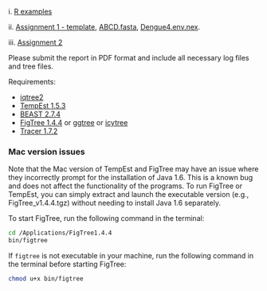 
  i. [R examples](RExamples.html)

  ii. [Assignment 1 - template](Assignment1/Assignment1Template.Rmd), [ABCD.fasta](Assignment1/ABCD.fasta), [Dengue4.env.nex](Assignment1/Dengue4.env.nex).

  iii. [Assignment 2](https://walterxie.github.io/BioSci700/Assignment2/Assignment2.html)

Please submit the report in PDF format and include all necessary log files and tree files.

Requirements:

- [iqtree2](http://www.iqtree.org/#download)
- [TempEst 1.5.3](http://tree.bio.ed.ac.uk/software/tempest/)
- [BEAST 2.7.4](http://www.beast2.org)
- [FigTree 1.4.4](http://tree.bio.ed.ac.uk/software/figtree/) or [ggtree](https://bioconductor.org/packages/release/bioc/html/ggtree.html) or [icytree](https://icytree.org)
- [Tracer 1.7.2](https://github.com/beast-dev/tracer/releases)

### Mac version issues

Note that the Mac version of TempEst and FigTree may have an issue 
where they incorrectly prompt for the installation of Java 1.6. 
This is a known bug and does not affect the functionality of the programs. 
To run FigTree or TempEst, you can simply extract and launch the executable version
(e.g., FigTree_v1.4.4.tgz) without needing to install Java 1.6 separately.

To start FigTree, run the following command in the terminal: 

```bash
cd /Applications/FigTree1.4.4
bin/figtree 
```

If `figtree` is not executable in your machine, 
run the following command in the terminal before starting FigTree: 

```bash
chmod u+x bin/figtree
```

